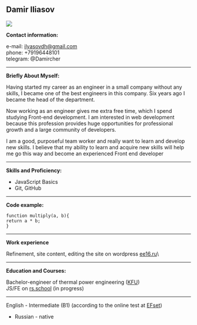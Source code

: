 ## Damir Iliasov
![](https://i.postimg.cc/9QYSbLqZ/photo5249171646508546823.jpg)

**Contact information:**

e-mail: ilyasovdh@gmail.com\
phone: +79196448101\
telegram: @Damircher
***

**Briefly About Myself:**

Having started my career as an engineer in a small company without any skills, I became one of the best engineers in this company. Six years ago I became the head of the department.

Now working as an engineer gives me extra free time, which I spend studying Front-end development. I am interested in web development because this profession provides huge opportunities for professional growth and a large community of developers.

I am a good, purposeful team worker and really want to learn and develop new skills. I believe that my ability to learn and acquire new skills will help me go this way and become an experienced Front end developer
***

**Skills and Proficiency:**

* JavaScript Basics
* Git, GitHub
***

**Code example:**

```
function multiply(a, b){
return a * b;
}
```
***

**Work experience**

Refinement, site content, editing the site on wordpress [ee16.ru](ee16.ru)\

***

**Education and Courses:**

Bachelor-engineer of thermal power engineering ([KFU](https://kpfu.ru/)) \
JS/FE on [rs.school](https://rs.school/) (in progress)
***
English - Intermediate (B1) (according to the online test at [EFset](https://www.efset.org/))
* Russian - native



